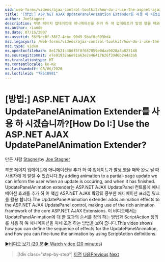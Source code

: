 ```yaml
---
uid: web-forms/videos/ajax-control-toolkit/how-do-i-use-the-aspnet-ajax-updatepanelanimation-extender
title: '[방법:] ASP.NET AJAX UpdatePanelAnimation Extender를 사용 하 시겠습니까? | Microsoft Docs'
author: JoeStagner
description: 부분 페이지 업데이트에 애니메이션을 추가 하 여 업데이트가 발생 했을 때와 완료 될 때 사용자에 게 알릴 수 있습니다. UpdatePanelAnimation extender입니다.
ms.author: riande
ms.date: 07/16/2007
ms.assetid: 56f5ec0f-38f7-4ebc-90d9-9baf0c693bd4
msc.legacyurl: /web-forms/videos/ajax-control-toolkit/how-do-i-use-the-aspnet-ajax-updatepanelanimation-extender
msc.type: video
ms.openlocfilehash: 8e17b21c40df5f8f687059e0daa9028a3a823148
ms.sourcegitcommit: e7e91932a6e91a63e2e46417626f39d6b244a3ab
ms.translationtype: MT
ms.contentlocale: ko-KR
ms.lasthandoff: 03/06/2020
ms.locfileid: "78518981"
---
```

# <a name="how-do-i-use-the-aspnet-ajax-updatepanelanimation-extender"></a><span data-ttu-id="2342a-105">[방법:] ASP.NET AJAX UpdatePanelAnimation Extender를 사용 하 시겠습니까?</span><span class="sxs-lookup"><span data-stu-id="2342a-105">[How Do I:] Use the ASP.NET AJAX UpdatePanelAnimation Extender?</span></span>

<span data-ttu-id="2342a-106">만든 사람 [Stagner](https://github.com/JoeStagner)</span><span class="sxs-lookup"><span data-stu-id="2342a-106">by [Joe Stagner](https://github.com/JoeStagner)</span></span>

<span data-ttu-id="2342a-107">부분 페이지 업데이트에 애니메이션을 추가 하 여 업데이트가 발생 했을 때와 완료 될 때 사용자에 게 알릴 수 있습니다.</span><span class="sxs-lookup"><span data-stu-id="2342a-107">By adding animation to a partial-page update we can inform the user when an update is occuring, and when it has finished.</span></span> <span data-ttu-id="2342a-108">UpdatePanelAnimation extender는 ASP.NET AJAX UpdatePanel 컨트롤에 애니메이션 효과를 추가 하 여 핵심 ASP.NET AJAX 확장의 풍부한 애니메이션 프레임 워크를 활용 합니다.</span><span class="sxs-lookup"><span data-stu-id="2342a-108">The UpdatePanelAnimation extender adds animation effects to the ASP.NET AJAX UpdatePanel control, making use of the rich animation framework of the core ASP.NET AJAX Extensions.</span></span> <span data-ttu-id="2342a-109">이 비디오에서는 UpdatePanelAnimation에 대 한 효과의 순서를 정의 하는 방법과 ScriptAction 정의를 사용 하 여 애니메이션을 미세 조정 하는 방법을 보여 줍니다.</span><span class="sxs-lookup"><span data-stu-id="2342a-109">This video shows how you can define the sequence of effects for the UpdatePanelAnimation, and how you can fine-tune the animation by using ScriptAction definitions.</span></span>

[<span data-ttu-id="2342a-110">&#9654;비디오 보기 (20 분)</span><span class="sxs-lookup"><span data-stu-id="2342a-110">&#9654; Watch video (20 minutes)</span></span>](https://channel9.msdn.com/Blogs/ASP-NET-Site-Videos/how-do-i-use-the-aspnet-ajax-updatepanelanimation-extender)

> [!div class="step-by-step"]
> <span data-ttu-id="2342a-111">[이전](how-do-i-use-the-aspnet-ajax-slideshow-extender.md)
> [다음](how-do-i-the-ajax-toolkit-reorder-control.md)</span><span class="sxs-lookup"><span data-stu-id="2342a-111">[Previous](how-do-i-use-the-aspnet-ajax-slideshow-extender.md)
[Next](how-do-i-the-ajax-toolkit-reorder-control.md)</span></span>
